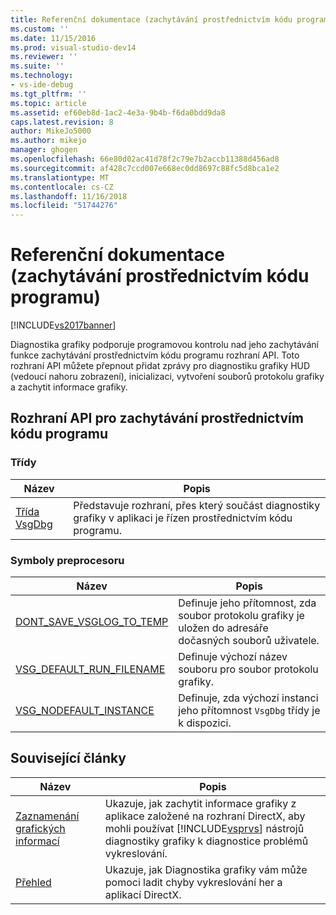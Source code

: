 ```yaml
---
title: Referenční dokumentace (zachytávání prostřednictvím kódu programu) | Dokumentace Microsoftu
ms.custom: ''
ms.date: 11/15/2016
ms.prod: visual-studio-dev14
ms.reviewer: ''
ms.suite: ''
ms.technology:
- vs-ide-debug
ms.tgt_pltfrm: ''
ms.topic: article
ms.assetid: ef60eb8d-1ac2-4e3a-9b4b-f6da0bdd9da8
caps.latest.revision: 8
author: MikeJo5000
ms.author: mikejo
manager: ghogen
ms.openlocfilehash: 66e80d02ac41d78f2c79e7b2accb11388d456ad8
ms.sourcegitcommit: af428c7ccd007e668ec0dd8697c88fc5d8bca1e2
ms.translationtype: MT
ms.contentlocale: cs-CZ
ms.lasthandoff: 11/16/2018
ms.locfileid: "51744276"
---
```

# <a name="reference-programmatic-capture"></a>Referenční dokumentace (zachytávání prostřednictvím kódu programu)
[!INCLUDE[vs2017banner](../includes/vs2017banner.md)]

Diagnostika grafiky podporuje programovou kontrolu nad jeho zachytávání funkce zachytávání prostřednictvím kódu programu rozhraní API. Toto rozhraní API můžete přepnout přidat zprávy pro diagnostiku grafiky HUD (vedoucí nahoru zobrazení), inicializaci, vytvoření souborů protokolu grafiky a zachytit informace grafiky.  
  
## <a name="programmatic-capture-apis"></a>Rozhraní API pro zachytávání prostřednictvím kódu programu  
  
### <a name="classes"></a>Třídy  
  
|Název|Popis|  
|----------|-----------------|  
|[Třída VsgDbg](../debugger/vsgdbg-class.md)|Představuje rozhraní, přes který součást diagnostiky grafiky v aplikaci je řízen prostřednictvím kódu programu.|  
  
### <a name="preprocessor-symbols"></a>Symboly preprocesoru  
  
|Název|Popis|  
|----------|-----------------|  
|[DONT_SAVE_VSGLOG_TO_TEMP](../debugger/dont-save-vsglog-to-temp.md)|Definuje jeho přítomnost, zda soubor protokolu grafiky je uložen do adresáře dočasných souborů uživatele.|  
|[VSG_DEFAULT_RUN_FILENAME](../debugger/vsg-default-run-filename.md)|Definuje výchozí název souboru pro soubor protokolu grafiky.|  
|[VSG_NODEFAULT_INSTANCE](../debugger/vsg-nodefault-instance.md)|Definuje, zda výchozí instanci jeho přítomnost `VsgDbg` třídy je k dispozici.|  
  
## <a name="related-articles"></a>Související články  
  
|Název|Popis|  
|-----------|-----------------|  
|[Zaznamenání grafických informací](../debugger/capturing-graphics-information.md)|Ukazuje, jak zachytit informace grafiky z aplikace založené na rozhraní DirectX, aby mohli používat [!INCLUDE[vsprvs](../includes/vsprvs-md.md)] nástrojů diagnostiky grafiky k diagnostice problémů vykreslování.|  
|[Přehled](../debugger/overview-of-visual-studio-graphics-diagnostics.md)|Ukazuje, jak Diagnostika grafiky vám může pomoci ladit chyby vykreslování her a aplikací DirectX.|



